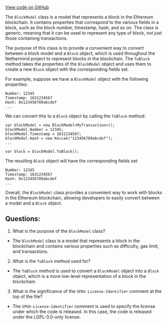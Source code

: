 [View code on GitHub](https://github.com/nethermindeth/nethermind/Nethermind.Facade/Proxy/Models/BlockModel.cs)

The `BlockModel` class is a model that represents a block in the Ethereum blockchain. It contains properties that correspond to the various fields in a block, such as the block number, timestamp, hash, and so on. The class is generic, meaning that it can be used to represent any type of block, not just those containing transactions.

The purpose of this class is to provide a convenient way to convert between a block model and a `Block` object, which is used throughout the Nethermind project to represent blocks in the blockchain. The `ToBlock` method takes the properties of the `BlockModel` object and uses them to create a new `Block` object with the corresponding fields set.

For example, suppose we have a `BlockModel` object with the following properties:

```
Number: 12345
Timestamp: 1631234567
Hash: 0x123456789abcdef
...
```

We can convert this to a `Block` object by calling the `ToBlock` method:

```
var blockModel = new BlockModel<MyTransaction>();
blockModel.Number = 12345;
blockModel.Timestamp = 1631234567;
blockModel.Hash = new Keccak("123456789abcdef");
...

var block = blockModel.ToBlock();
```

The resulting `Block` object will have the corresponding fields set:

```
Number: 12345
Timestamp: 1631234567
Hash: 0x123456789abcdef
...
```

Overall, the `BlockModel` class provides a convenient way to work with blocks in the Ethereum blockchain, allowing developers to easily convert between a model and a `Block` object.
## Questions: 
 1. What is the purpose of the `BlockModel` class?
- The `BlockModel` class is a model that represents a block in the blockchain and contains various properties such as difficulty, gas limit, and transactions.

2. What is the `ToBlock` method used for?
- The `ToBlock` method is used to convert a `BlockModel` object into a `Block` object, which is a more low-level representation of a block in the blockchain.

3. What is the significance of the `SPDX-License-Identifier` comment at the top of the file?
- The `SPDX-License-Identifier` comment is used to specify the license under which the code is released. In this case, the code is released under the LGPL-3.0-only license.
